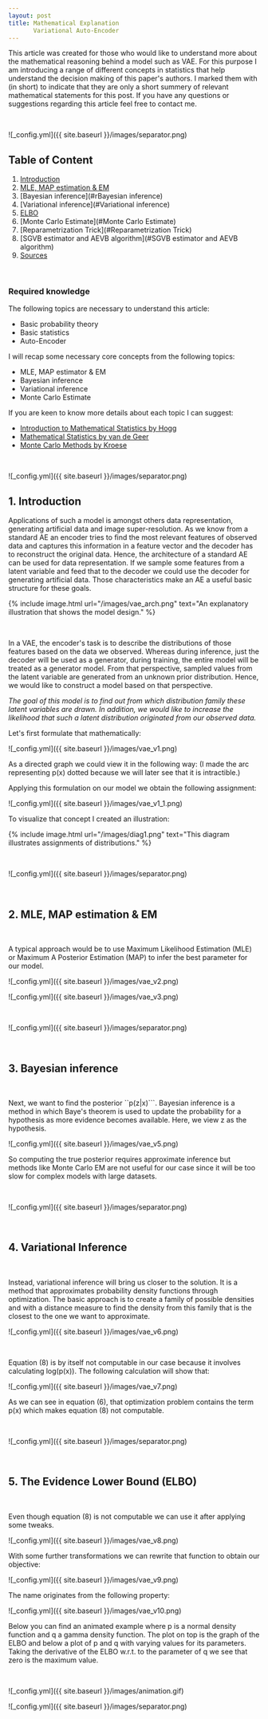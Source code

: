 ```yaml
---
layout: post
title: Mathematical Explanation 
       Variational Auto-Encoder
---
```

This article was created for those who would like to understand more about the mathematical reasoning behind a model such as VAE. For this purpose I am introducing a range of different concepts in statistics
that help understand the decision making of this paper's  authors. I marked them with (in short) to indicate that they are only a short summery of relevant mathematical statements for this post.
If you have any questions or suggestions  regarding this article feel free to contact me.

<br/>

![_config.yml]({{ site.baseurl }}/images/separator.png)

## Table of Content

1. [Introduction](#introduction)
2. [MLE, MAP estimation & EM](#MLE-MAP-estimation-&-EM)
3. [Bayesian inference](#rBayesian inference)
4. [Variational inference](#Variational inference)
5. [ELBO](#ELBO)
6. [Monte Carlo Estimate](#Monte Carlo Estimate)
7. [Reparametrization Trick](#Reparametrization Trick)
8. [SGVB estimator and AEVB algorithm](#SGVB estimator and AEVB algorithm)
9. [Sources](#Sources)

<br/>

### Required knowledge

The following topics are necessary to understand this article:
- Basic probability theory
- Basic statistics
- Auto-Encoder

I will recap some necessary core concepts from the following topics:
- MLE, MAP estimator & EM
- Bayesian inference
- Variational inference
- Monte Carlo Estimate

If you are keen to know more details about each topic I can suggest: 
- [Introduction to Mathematical Statistics by Hogg](https://minerva.it.manchester.ac.uk/~saralees/statbook2.pdf) 
- [Mathematical Statistics by van de Geer](https://www.stat.math.ethz.ch/~geer/mathstat.pdf) 
- [Monte Carlo Methods by Kroese](https://people.smp.uq.edu.au/DirkKroese/mccourse.pdf)

<br/>

![_config.yml]({{ site.baseurl }}/images/separator.png)



## 1. Introduction

Applications of such a model is amongst others data representation, generating artificial data and image super-resolution.
As we know from a standard AE an encoder tries to find the most relevant features of observed data and captures this information in a feature vector and the decoder has to reconstruct the original data. Hence, 
the architecture of a standard AE can be used for data representation. If we sample some features from a latent variable and feed that to the decoder we could use the decoder  for generating artificial data.
Those characteristics make an AE a useful basic structure for these goals.

{% include image.html url="/images/vae_arch.png" text="An explanatory illustration that shows the model design." %}

<br/>

In a VAE, the encoder's task is to describe the distributions of those features based on the data we observed. Whereas during inference, just the decoder will be used as a generator, during training, 
the entire model will be treated as a generator model. From that perspective, sampled values from the latent variable are generated from an unknown prior distribution. Hence, we would like to construct a model based on that perspective.

*The goal of this model is to find out from which distribution family these latent variables are drawn. In addition, we would like to increase the likelihood that such a latent distribution originated from our observed data.*

Let's first formulate that mathematically:

![_config.yml]({{ site.baseurl }}/images/vae_v1.png)

As a directed graph we could view it in the following way: (I made the arc representing p(x) dotted because we will later see that it is intractible.)

Applying this formulation on our model we obtain the following assignment:

![_config.yml]({{ site.baseurl }}/images/vae_v1_1.png)

To visualize that concept I created an illustration:

{% include image.html url="/images/diag1.png" text="This diagram illustrates assignments of distributions." %}

<br/>

![_config.yml]({{ site.baseurl }}/images/separator.png)

<br/>

## 2. MLE, MAP estimation & EM

<br/>

A typical approach would be to use Maximum Likelihood Estimation (MLE) or Maximum A Posterior Estimation (MAP) to infer the best parameter for our model.

![_config.yml]({{ site.baseurl }}/images/vae_v2.png)

![_config.yml]({{ site.baseurl }}/images/vae_v3.png)

<br/>

![_config.yml]({{ site.baseurl }}/images/separator.png)

<br/>

## 3. Bayesian inference

<br/>

Next, we want to find the posterior ``p(z|x)```.  Bayesian inference is a method in which Baye's theorem is used to update the probability for a hypothesis as more evidence becomes available. Here, we view z as the hypothesis.

![_config.yml]({{ site.baseurl }}/images/vae_v5.png)

So computing the true posterior requires approximate inference but methods like Monte Carlo EM are not useful for our case since it will be too slow for complex models with large datasets.

<br/>

![_config.yml]({{ site.baseurl }}/images/separator.png)

<br/>

## 4. Variational Inference

<br/>

Instead, variational inference will bring us closer to the solution. It is a method that approximates probability density functions through optimization. The basic approach is to create a family of possible densities and with a distance measure to find the density from this family that is the closest to the one we want to approximate.

![_config.yml]({{ site.baseurl }}/images/vae_v6.png)

<br/>

Equation (8) is by itself not computable in our case because it involves calculating log(p(x)). The following calculation will show that:

![_config.yml]({{ site.baseurl }}/images/vae_v7.png)

As we can see in equation (6), that optimization problem contains the term p(x) which makes equation (8) not computable.

<br/>

![_config.yml]({{ site.baseurl }}/images/separator.png)

<br/>

## 5. The Evidence Lower Bound (ELBO)

<br/>

Even though equation (8) is not computable we can use it after applying some tweaks.

![_config.yml]({{ site.baseurl }}/images/vae_v8.png)

With some further transformations we can rewrite that function to obtain our objective:

![_config.yml]({{ site.baseurl }}/images/vae_v9.png)

The name originates from the following property:

![_config.yml]({{ site.baseurl }}/images/vae_v10.png)

Below you can find an animated example where p is a normal density function and q a gamma density function. 
The plot on top is the graph of the ELBO and below a plot of p and q with varying values for its parameters.
Taking the derivative of the ELBO w.r.t. to the parameter of q we see that zero is the maximum value. 

<br/> 

![_config.yml]({{ site.baseurl }}/images/animation.gif)

![_config.yml]({{ site.baseurl }}/images/separator.png)

<br/>

